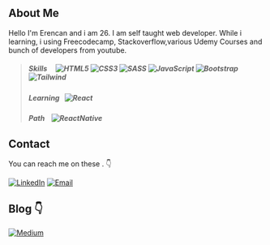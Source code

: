 ## About Me

Hello I'm Erencan and i am 26. I am self taught web developer. While i learning, i using Freecodecamp, Stackoverflow,various Udemy Courses and bunch of developers from youtube.

> ##### _Skills_ &nbsp;&nbsp;&nbsp; ![HTML5][#html] ![CSS3][#css] ![SASS][#sass] ![JavaScript][#javascript] ![Bootstrap][#bootstrap] ![Tailwind][#tailwind]
>
> ##### _Learning_ &nbsp; ![React][#react]
>
> ##### _Path_ &nbsp;&nbsp; ![ReactNative][#reactnative]

## Contact

You can reach me on these . :point_down:

[![LinkedIn][#linkedin]][@linkedin] [![Email][#gmail]][@gmail]

## Blog :point_down:

[![Medium][#medium]][@medium]

[#html]: https://img.shields.io/badge/HTML5-E34F26?style=for-the-badge&logo=html5&logoColor=white
[#css]: https://img.shields.io/badge/CSS3-1572B6?style=for-the-badge&logo=css3&logoColor=white
[#sass]: https://img.shields.io/badge/Sass-CC6699?style=for-the-badge&logo=sass&logoColor=white
[#bootstrap]: 	https://img.shields.io/badge/Bootstrap-563D7C?style=for-the-badge&logo=bootstrap&logoColor=white
[#tailwind]: https://img.shields.io/badge/Tailwind_CSS-38B2AC?style=for-the-badge&logo=tailwind-css&logoColor=white
[#javascript]: 	https://img.shields.io/badge/JavaScript-323330?style=for-the-badge&logo=javascript&logoColor=F7DF1E
[#reactnative]: https://img.shields.io/badge/React_Native-20232A?style=for-the-badge&logo=react&logoColor=61DAFB
[#react]: https://img.shields.io/badge/React-20232A?style=for-the-badge&logo=react&logoColor=61DAFB
[#linkedin]: https://img.shields.io/badge/LinkedIn-0077B5?style=for-the-badge&logo=linkedin&logoColor=white
[#gmail]: https://img.shields.io/badge/Gmail-D14836?style=for-the-badge&logo=gmail&logoColor=white
[#stackoverflow]: https://img.shields.io/badge/Stack_Overflow-FE7A16?style=flat&logo=stack-overflow&logoColor=white
[#medium]: https://img.shields.io/badge/Medium-12100E?style=for-the-badge&logo=medium&logoColor=white
[@linkedin]: https://www.linkedin.com/in/erencan-ertem/
[@gmail]: mailto:eertem95@gmail.com "Send me an email!"
[@medium]: https://medium.com/@erencanertem
